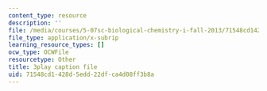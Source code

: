 ```yaml
---
content_type: resource
description: ''
file: /media/courses/5-07sc-biological-chemistry-i-fall-2013/71548cd1428d5edd22dfca4d08ff3b8a_h20EdXcopeY.srt
file_type: application/x-subrip
learning_resource_types: []
ocw_type: OCWFile
resourcetype: Other
title: 3play caption file
uid: 71548cd1-428d-5edd-22df-ca4d08ff3b8a
---
```

